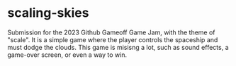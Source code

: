 # scaling-skies
Submission for the 2023 Github Gameoff Game Jam, with the theme of "scale". It is a simple game where the player controls the spaceship and must dodge the clouds. This game is misisng a lot, such as sound effects, a game-over screen, or even a way to win.
